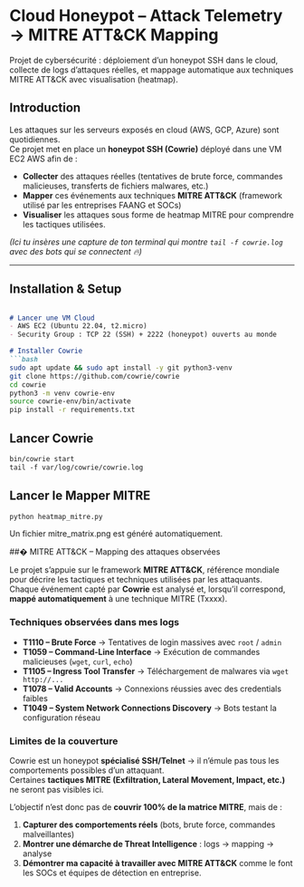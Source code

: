 # Cloud Honeypot – Attack Telemetry → MITRE ATT&CK Mapping 
Projet de cybersécurité : déploiement d’un honeypot SSH dans le cloud, collecte de logs d’attaques réelles, et mappage automatique aux techniques MITRE ATT&CK avec visualisation (heatmap).

## Introduction

Les attaques sur les serveurs exposés en cloud (AWS, GCP, Azure) sont quotidiennes.  
Ce projet met en place un **honeypot SSH (Cowrie)** déployé dans une VM EC2 AWS afin de :  

-  **Collecter** des attaques réelles (tentatives de brute force, commandes malicieuses, transferts de fichiers malwares, etc.)  
-  **Mapper** ces événements aux techniques **MITRE ATT&CK** (framework utilisé par les entreprises FAANG et SOCs)  
-  **Visualiser** les attaques sous forme de heatmap MITRE pour comprendre les tactiques utilisées.  





*(Ici tu insères une capture de ton terminal qui montre `tail -f cowrie.log` avec des bots qui se connectent 🔥)*

---

## Installation & Setup

```md

# Lancer une VM Cloud
- AWS EC2 (Ubuntu 22.04, t2.micro)
- Security Group : TCP 22 (SSH) + 2222 (honeypot) ouverts au monde

# Installer Cowrie
```bash
sudo apt update && sudo apt install -y git python3-venv
git clone https://github.com/cowrie/cowrie
cd cowrie
python3 -m venv cowrie-env
source cowrie-env/bin/activate
pip install -r requirements.txt

```
## Lancer Cowrie

```md
bin/cowrie start
tail -f var/log/cowrie/cowrie.log
```

## Lancer le Mapper MITRE

```md
python heatmap_mitre.py
```
Un fichier mitre_matrix.png est généré automatiquement.

##�️ MITRE ATT&CK – Mapping des attaques observées

Le projet s’appuie sur le framework **MITRE ATT&CK**, référence mondiale pour décrire les tactiques et techniques utilisées par les attaquants.  
Chaque événement capté par **Cowrie** est analysé et, lorsqu’il correspond, **mappé automatiquement** à une technique MITRE (Txxxx).

### Techniques observées dans mes logs
- **T1110 – Brute Force** → Tentatives de login massives avec `root` / `admin`  
- **T1059 – Command-Line Interface** → Exécution de commandes malicieuses (`wget`, `curl`, `echo`)  
- **T1105 – Ingress Tool Transfer** → Téléchargement de malwares via `wget http://...`  
- **T1078 – Valid Accounts** → Connexions réussies avec des credentials faibles  
- **T1049 – System Network Connections Discovery** → Bots testant la configuration réseau  

### Limites de la couverture
Cowrie est un honeypot **spécialisé SSH/Telnet** → il n’émule pas tous les comportements possibles d’un attaquant.  
Certaines **tactiques MITRE (Exfiltration, Lateral Movement, Impact, etc.)** ne seront pas visibles ici.  

L’objectif n’est donc pas de **couvrir 100% de la matrice MITRE**, mais de :  
1. **Capturer des comportements réels** (bots, brute force, commandes malveillantes)  
2. **Montrer une démarche de Threat Intelligence** : logs → mapping → analyse  
3. **Démontrer ma capacité à travailler avec MITRE ATT&CK** comme le font les SOCs et équipes de détection en entreprise.
